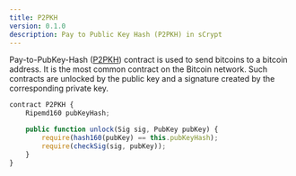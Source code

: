 ```yaml
---
title: P2PKH
version: 0.1.0
description: Pay to Public Key Hash (P2PKH) in sCrypt
---
```


Pay-to-PubKey-Hash ([P2PKH](https://learnmeabitcoin.com/guide/p2pkh)) contract is used to send bitcoins to a bitcoin address. It is the most common contract on the Bitcoin network. Such contracts are unlocked by the public key and a signature created by the corresponding private key.

```javascript
contract P2PKH {
    Ripemd160 pubKeyHash;

    public function unlock(Sig sig, PubKey pubKey) {
        require(hash160(pubKey) == this.pubKeyHash);
        require(checkSig(sig, pubKey));
    }
}
```

